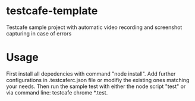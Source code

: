 # testcafe-template
Testcafe sample project with automatic video recording and screenshot capturing in case of errors

# Usage
First install all depedencies with command "node install". Add further configurations in .testcaferc.json file or modifiy the existing ones matching your needs. Then run the sample test with either the node script "test" or via command line: testcafe chrome *.test.
